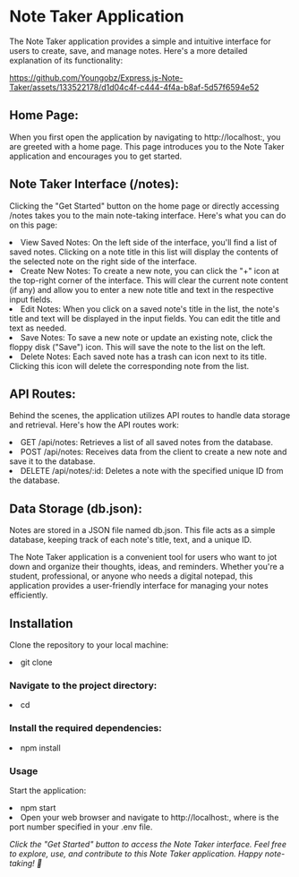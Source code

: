 # Note Taker Application

The Note Taker application provides a simple and intuitive interface for users to create, save, and manage notes. Here's a more detailed explanation of its functionality:


https://github.com/Youngobz/Express.js-Note-Taker/assets/133522178/d1d04c4f-c444-4f4a-b8af-5d57f6594e52


## Home Page:

When you first open the application by navigating to http://localhost:<PORT>, you are greeted with a home page. This page introduces you to the Note Taker application and encourages you to get started.

## Note Taker Interface (/notes):

Clicking the "Get Started" button on the home page or directly accessing /notes takes you to the main note-taking interface. Here's what you can do on this page:

<li> View Saved Notes: On the left side of the interface, you'll find a list of saved notes. Clicking on a note title in this list will display the contents of the selected note on the right side of the interface.

<li>Create New Notes: To create a new note, you can click the "+" icon at the top-right corner of the interface. This will clear the current note content (if any) and allow you to enter a new note title and text in the respective input fields.

<li>Edit Notes: When you click on a saved note's title in the list, the note's title and text will be displayed in the input fields. You can edit the title and text as needed.

<li>Save Notes: To save a new note or update an existing note, click the floppy disk ("Save") icon. This will save the note to the list on the left.

<li>Delete Notes: Each saved note has a trash can icon next to its title. Clicking this icon will delete the corresponding note from the list.

## API Routes:

Behind the scenes, the application utilizes API routes to handle data storage and retrieval. Here's how the API routes work:

<li>GET /api/notes: Retrieves a list of all saved notes from the database.
<li>POST /api/notes: Receives data from the client to create a new note and save it to the database.
<li>DELETE /api/notes/:id: Deletes a note with the specified unique ID from the database.

## Data Storage (db.json):

Notes are stored in a JSON file named db.json. This file acts as a simple database, keeping track of each note's title, text, and a unique ID.

The Note Taker application is a convenient tool for users who want to jot down and organize their thoughts, ideas, and reminders. Whether you're a student, professional, or anyone who needs a digital notepad, this application provides a user-friendly interface for managing your notes efficiently.

## Installation

Clone the repository to your local machine:

<li>git clone <repository-url>

### Navigate to the project directory:

<li>cd <project-directory>

### Install the required dependencies:

<li>npm install

### Usage

Start the application:

<li>npm start
<li>Open your web browser and navigate to http://localhost:<PORT>, where <PORT> is the port number specified in your .env file.

_Click the "Get Started" button to access the Note Taker interface. Feel free to explore, use, and contribute to this Note Taker application. Happy note-taking! 📝_
